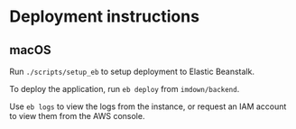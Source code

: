 # Deployment instructions
## macOS
Run `./scripts/setup_eb` to setup deployment to Elastic Beanstalk.

To deploy the application, run `eb deploy` from `imdown/backend`.

Use `eb logs` to view the logs from the instance, or request an IAM account to
view them from the AWS console.

